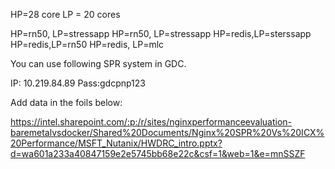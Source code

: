 HP=28 core LP = 20 cores

HP=rn50, LP=stressapp
HP=rn50, LP=stressapp
HP=redis,LP=sterssapp
HP=redis,LP=rn50
HP=redis, LP=mlc


You can use following SPR system in GDC.

IP: 10.219.84.89
Pass:gdcpnp123

Add data in the foils below:

https://intel.sharepoint.com/:p:/r/sites/nginxperformanceevaluation-baremetalvsdocker/Shared%20Documents/Nginx%20SPR%20Vs%20ICX%20Performance/MSFT_Nutanix/HWDRC_intro.pptx?d=wa601a233a40847159e2e5745bb68e22c&csf=1&web=1&e=mnSSZF 



